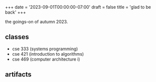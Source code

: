 +++
date = '2023-09-01T00:00:00-07:00'
draft = false
title = 'glad to be back'
+++

the goings-on of autumn 2023.

<!--more-->

## classes

- cse 333 (systems programming)
- cse 421 (introduction to algorithms)
- cse 469 (computer architecture i)

## artifacts
